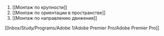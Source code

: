 1. [[Монтаж по крупности]]
2. [[Монтаж по ориентации в пространстве]]
3. [[Монтаж по направлению движения]]



[[Inbox/Study/Programs/Adobe 1/Adobe Premier Pro/Adobe Premier Pro]]